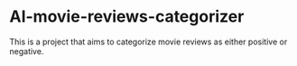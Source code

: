 # AI-movie-reviews-categorizer
This is a project that aims to categorize movie reviews as either positive or negative.
